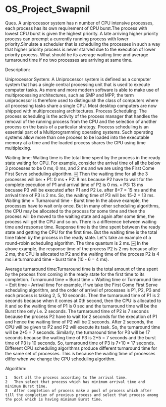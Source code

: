 # OS_Project_Swapnil
Ques.  A uniprocessor system has n number of CPU intensive processes, each process has its own requirement of CPU burst.The process with lowest CPU burst is given the highest priority. A late arriving higher priority process can preempt a currently running process with lower priority.Simulate a scheduler that is scheduling the processes in such a way that higher priority process is never starved due to the execution of lower priority process. What should be its average waiting time and average turnaround time if no two processes are arriving at same time.

Description:

Uniprocessor System: A Uniprocessor system is defined as a computer system that has a single central processing unit that is used to execute computer tasks. As more and more modern software is able to make use of multiprocessing architectures, such as SMP and MPP, the term uniprocessor is therefore used to distinguish the class of computers where all processing tasks share a single CPU. Most desktop computers are now shipped with multiprocessing architectures.
Process Scheduling:
The process scheduling is the activity of the process manager that handles the removal of the running process from the CPU and the selection of another process on the basis of a particular strategy.
Process scheduling is an essential part of a Multiprogramming operating systems. Such operating systems allow more than one process to be loaded into the executable memory at a time and the loaded process shares the CPU using time multiplexing.


Waiting time: Waiting time is the total time spent by the process in the ready state waiting for CPU. For example, consider the arrival time of all the below 3 processes to be 0 ms, 0 ms, and 2 ms and we are using the First Come First Serve scheduling algorithm.
￼
Then the waiting time for all the 3 processes will be:
	•	P1: 0 ms
	•	P2: 8 ms because P2 have to wait for the complete execution of P1 and arrival time of P2 is 0 ms.
	•	P3: 13 ms becuase P3 will be executed after P1 and P2 i.e. after 8+7 = 15 ms and the arrival time of P3 is 2 ms. So, the waiting time of P3 will be: 15-2 = 13 ms.
Waiting time = Turnaround time - Burst time
In the above example, the processes have to wait only once. But in many other scheduling algorithms, the CPU may be allocated to the process for some time and then the process will be moved to the waiting state and again after some time, the process will get the CPU and so on.
There is a difference between waiting time and response time. Response time is the time spent between the ready state and getting the CPU for the first time. But the waiting time is the total time taken by the process in the ready state. Let's take an example of a round-robin scheduling algorithm. The time quantum is 2 ms.
￼
In the above example, the response time of the process P2 is 2 ms because after 2 ms, the CPU is allocated to P2 and the waiting time of the process P2 is 4 ms i.e turnaround time - burst time (10 - 6 = 4 ms).

Average turnaround time:Turnaround time is the total amount of time spent by the process from coming in the ready state for the first time to its completion.
Turnaround time = Burst time + Waiting time
or
Turnaround time = Exit time - Arrival time
For example, if we take the First Come First Serve scheduling algorithm, and the order of arrival of processes is P1, P2, P3 and each process is taking 2, 5, 10 seconds. Then the turnaround time of P1 is 2 seconds because when it comes at 0th second, then the CPU is allocated to it and so the waiting time of P1 is 0 sec and the turnaround time will be the Burst time only i.e. 2 seconds. The turnaround time of P2 is 7 seconds because the process P2 have to wait for 2 seconds for the execution of P1 and hence the waiting time of P2 will be 2 seconds. After 2 seconds, the CPU will be given to P2 and P2 will execute its task. So, the turnaround time will be 2+5 = 7 seconds. Similarly, the turnaround time for P3 will be 17 seconds because the waiting time of P3 is 2+5 = 7 seconds and the burst time of P3 is 10 seconds. So, turnaround time of P3 is 7+10 = 17 seconds.
Different CPU scheduling algorithms produce different turnaround time for the same set of processes. This is because the waiting time of processes differ when we change the CPU scheduling algorithm.


Algorithm:

	1	Sort all the process according to the arrival time.
	2	Then select that process which has minimum arrival time and minimum Burst time.
	3	After completion of process make a pool of process which after till the completion of previous process and select that process among the pool which is having minimum Burst time.



